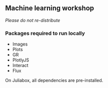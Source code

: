 ## Machine learning workshop

_Please do not re-distribute_

### Packages required to run locally

* Images
* Plots
* GR
* PlotlyJS
* Interact
* Flux

On Juliabox, all dependencies are pre-installed. 

